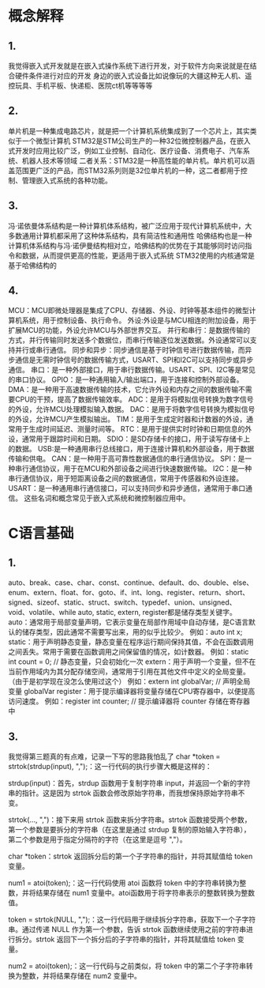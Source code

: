 # 概念解释
## 1.
 我觉得嵌入式开发就是在嵌入式操作系统下进行开发，对于软件方向来说就是在结合硬件条件进行对应的开发
 身边的嵌入式设备比如说像玩的大疆这种无人机、遥控玩具、手机平板、快递柜、医院ct机等等等等
## 2.
 单片机是一种集成电路芯片，就是把一个计算机系统集成到了一个芯片上，其实类似于一个微型计算机
 STM32是STM公司生产的一种32位微控制器产品，在嵌入式开发时应用比较广泛，例如工业控制、自动化、医疗设备、消费电子、汽车系统、机器人技术等领域
 二者关系：STM32是一种高性能的单片机。单片机可以涵盖范围更广泛的产品，而STM32系列则是32位单片机的一种，这二者都用于控制、管理嵌入式系统的各种功能。
## 3.
 冯·诺依曼体系结构是一种计算机体系结构，被广泛应用于现代计算机系统中，大多数通用计算机都采用了这种体系结构，具有简洁性和通用性
 哈佛结构也是一种计算机体系结构与冯·诺伊曼结构相对立，哈佛结构的优势在于其能够同时访问指令和数据，从而提供更高的性能，更适用于嵌入式系统
 STM32使用的内核通常是基于哈佛结构的
## 4.
 MCU：MCU即微处理器是集成了CPU、存储器、外设、时钟等基本组件的微型计算机系统，用于控制设备、执行命令。
 外设:外设是与MCU相连的附加设备，用于扩展MCU的功能，外设允许MCU与外部世界交互。
 并行和串行：是数据传输的方式，并行传输同时发送多个数据位，而串行传输逐位发送数据。外设通常可以支持并行或串行通信。
 同步和异步：同步通信是基于时钟信号进行数据传输，而异步通信是无需时钟信号的数据传输方式，USART、SPI和I2C可以支持同步或异步通信。
 串口：是一种外部接口，用于串行数据传输。USART、SPI、I2C等是常见的串口协议。
 GPIO：是一种通用输入/输出端口，用于连接和控制外部设备。
 DMA：是一种用于高速数据传输的技术，它允许外设和内存之间的数据传输不需要CPU的干预，提高了数据传输效率。
 ADC：是用于将模拟信号转换为数字信号的外设，允许MCU处理模拟输入数据。
 DAC：是用于将数字信号转换为模拟信号的外设，允许MCU产生模拟输出。
 TIM：是用于生成定时器和计数器的外设，通常用于生成时间延迟、测量时间等。
 RTC：是用于提供实时时钟和日期信息的外设，通常用于跟踪时间和日期。
 SDIO：是SD存储卡的接口，用于读写存储卡上的数据。
 USB:是一种通用串行总线接口，用于连接计算机和外部设备，用于数据传输和供电。
 CAN：是一种用于高可靠性数据通信的串行通信协议。
 SPI：是一种串行通信协议，用于在MCU和外部设备之间进行快速数据传输。
 I2C：是一种串行通信协议，用于短距离设备之间的数据通信，常用于传感器和外设连接。
 USART：是一种通用串行通信接口，可以支持同步和异步通信，通常用于串口通信。
 这些名词和概念常见于嵌入式系统和微控制器应用中。
# C语言基础
## 1.
 auto、break、case、char、const、continue、default、do、double、else、enum、extern、float、for、goto、if、int、long、register、return、short、signed、sizeof、static、struct、switch、typedef、union、unsigned、void、volatile、while
 auto, static, extern, register都是储存类型关键字。
auto：通常用于局部变量声明，它表示变量在局部作用域中自动存储，是C语言默认的储存类型，因此通常不需要写出来，用的似乎比较少。
例如：auto int x;
static：用于声明静态变量，静态变量在程序运行期间保持其值，不会在函数调用之间丢失。常用于需要在函数调用之间保留值的情况，如计数器。
例如：static int count = 0; // 静态变量，只会初始化一次
extern：用于声明一个变量，但不在当前作用域内为其分配存储空间，通常用于引用在其他文件中定义的全局变量。（由于是初学现在没怎么使用过这个）
例如：extern int globalVar; // 声明全局变量 globalVar
register：用于提示编译器将变量存储在CPU寄存器中，以便提高访问速度。
例如：register int counter; // 提示编译器将 counter 存储在寄存器中
## 3.
我觉得第三题真的有点难，记录一下写的思路我怕乱了
char *token = strtok(strdup(input), ",");：这一行代码的执行步骤大概是这样的：

strdup(input)：首先，strdup 函数用于复制字符串 input，并返回一个新的字符串的指针。这是因为 strtok 函数会修改原始字符串，而我想保持原始字符串不变。

strtok(..., ",")：接下来用 strtok 函数来拆分字符串。strtok 函数接受两个参数，第一个参数是要拆分的字符串（在这里是通过 strdup 复制的原始输入字符串），第二个参数是用于指定分隔符的字符（在这里是逗号 ","）。

char *token：strtok 返回拆分后的第一个子字符串的指针，并将其赋值给 token 变量。

num1 = atoi(token);：这一行代码使用 atoi 函数将 token 中的字符串转换为整数，并将结果存储在 num1 变量中。atoi函数用于将字符串表示的整数转换为整数值。

token = strtok(NULL, ",");：这一行代码用于继续拆分字符串，获取下一个子字符串。通过传递 NULL 作为第一个参数，告诉 strtok 函数继续使用之前的字符串进行拆分。strtok 返回下一个拆分后的子字符串的指针，并将其赋值给 token 变量。

num2 = atoi(token);：这一行代码与之前类似，将 token 中的第二个子字符串转换为整数，并将结果存储在 num2 变量中。

